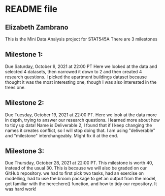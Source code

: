 
# README file
## Elizabeth Zambrano


This is the Mini Data Analysis project for STAT545A
There are 3 milestones

## Milestone 1:
Due Saturday, October 9, 2021 at 22:00 PT
Here we looked at the data and selected 4 datasets, then narrowed it down to 2 and then created 4 research questions.
I picked the apartment buildings dataset because thought it was the most interesting one, though I was also interested in the trees one.

## Milestone 2:
Due Tuesday, October 19, 2021 at 22:00 PT.
Here we look at the data more in depth, trying to answer our research questions. I learned more about how to tidy up data!
Name is Deliverable 2, I found that if I keep changing the names it creates conflict, so I will stop doing that. I am using "deliverable" and "milestone" interchangeably. Might fix it at the end.

## Milestone 3:
Due Thursday, October 28, 2021 at 22:00 PT.
This milestone is worth 40, instead of the usual 30. This is because we will also be graded on our GitHub repository. we had to first pick two tasks, had an exercise on modelling, had to use the broom package to get an output from the model, get familiar with the here::here() function, and how to tidy our repository. 
It was hard work!
